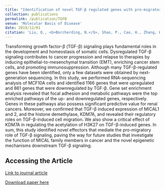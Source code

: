 ```yaml
---
title: "Identification of novel TGF-β regulated genes with pro-migratory roles."
collection: publications
permalink: /publication/TGFB
venue: 'Molecular Basis of Disease'
date: 2019/12/01
citation: 'Liu, Q., <b>Borcherding, N.</b>, Shao, P., Cao, H., Zhang, W., & Qi, H. Novel effectors mediating the pro-migratory role of TGF-beta signaling. Molecular Basis of Disease 2019.'
---
```


Transforming growth factor-β (TGF-β) signaling plays fundamental roles in the development and homeostasis of somatic cells. Dysregulated TGF-β signaling contributes to cancer progression and relapse to therapies by inducing epithelial-to-mesenchymal transition (EMT), enriching cancer stem cells, and promoting immunosuppression. Although many TGF-β-regulated genes have been identified, only a few datasets were obtained by next-generation sequencing. In this study, we performed RNA-sequencing analysis of MCF10A cells and identified 1166 genes that were upregulated and 861 genes that were downregulated by TGF-β. Gene set enrichment analysis revealed that focal adhesion and metabolic pathways were the top enriched pathways of the up- and downregulated genes, respectively. Genes in these pathways also possess significant predictive value for renal cancers. Moreover, we confirmed that TGF-β induced expression of MICAL1 and 2, and the histone demethylase, KDM7A, and revealed their regulatory roles on TGF-β-induced cell migration. We also show a critical effect of KDM7A in regulating the acetylation of H3K27 on TGF-β-induced genes. In sum, this study identified novel effectors that mediate the pro-migratory role of TGF-β signaling, paving the way for future studies that investigate the function of MICAL family members in cancer and the novel epigenetic mechanisms downstream TGF-β signaling.

Accessing the Article
----
[Link to journal article](https://www.sciencedirect.com/science/article/abs/pii/S0925443919302601)

[Download paper here](https://ncborcherding.github.io/files/TGFB.pdf)





